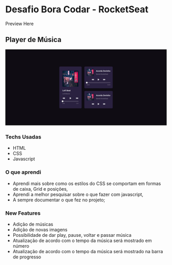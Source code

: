 # Desafio Bora Codar - RocketSeat
<a src='https://guilhermehub12.github.io/Music-Player/'>Preview Here</a>
## Player de Música
<img src='assets/preview.jpeg' />

### Techs Usadas
- HTML
- CSS
- Javascript

### O que aprendi
- Aprendi mais sobre como os estilos do CSS se comportam em formas de caixa, Grid e posições,
- Aprendi a melhor pesquisar sobre o que fazer com javascript,
- A sempre documentar o que fez no projeto;

### New Features
- Adição de músicas
- Adição de novas imagens
- Possibilidade de dar play, pause, voltar e passar música
- Atualização de acordo com o tempo da música será mostrado em número
- Atualização de acordo com o tempo da música será mostrado na barra de progresso